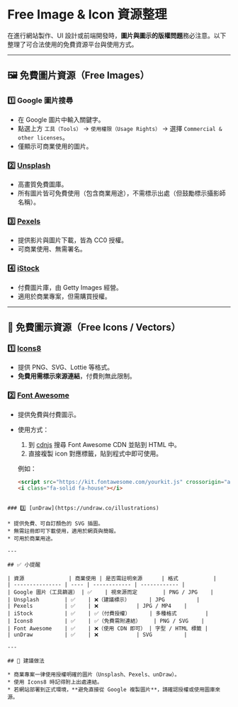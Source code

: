 
# Free Image & Icon 資源整理

在進行網站製作、UI 設計或前端開發時，**圖片與圖示的版權問題**務必注意。以下整理了可合法使用的免費資源平台與使用方式。

---

## 🖼️ 免費圖片資源（Free Images）

### 1️⃣ Google 圖片搜尋
- 在 Google 圖片中輸入關鍵字。
- 點選上方 `工具（Tools）` → `使用權限（Usage Rights）` → 選擇 `Commercial & other licenses`。
- 僅顯示可商業使用的圖片。

### 2️⃣ [Unsplash](https://unsplash.com/)
- 高畫質免費圖庫。
- 所有圖片皆可免費使用（包含商業用途），不需標示出處（但鼓勵標示攝影師名稱）。

### 3️⃣ [Pexels](https://www.pexels.com/)
- 提供影片與圖片下載，皆為 CC0 授權。
- 可商業使用、無需署名。

### 4️⃣ [iStock](https://www.istockphoto.com/)
- 付費圖片庫，由 Getty Images 經營。
- 適用於商業專案，但需購買授權。

---

## 🎨 免費圖示資源（Free Icons / Vectors）

### 1️⃣ [Icons8](https://icons8.com/)
- 提供 PNG、SVG、Lottie 等格式。
- **免費用需標示來源連結**，付費則無此限制。

### 2️⃣ [Font Awesome](https://fontawesome.com/)
- 提供免費與付費圖示。
- 使用方式：
  1. 到 [cdnjs](https://cdnjs.com/) 搜尋 Font Awesome CDN 並貼到 HTML 中。
  2. 直接複製 icon 對應標籤，貼到程式中即可使用。

  例如：

  ```html
  <script src="https://kit.fontawesome.com/yourkit.js" crossorigin="anonymous"></script>
  <i class="fa-solid fa-house"></i>
````

### 3️⃣ [unDraw](https://undraw.co/illustrations)

* 提供免費、可自訂顏色的 SVG 插圖。
* 無需註冊即可下載使用，適用於網頁與簡報。
* 可用於商業用途。

---

## ✅ 小提醒

| 資源              | 商業使用 | 是否需註明來源      | 格式           |
| --------------- | ---- | ------------ | ------------ |
| Google 圖片（工具篩選） | ✅    | 視來源而定        | PNG / JPG    |
| Unsplash        | ✅    | ❌（建議標示）      | JPG          |
| Pexels          | ✅    | ❌            | JPG / MP4    |
| iStock          | ✅    | ✅（付費授權）      | 多種格式         |
| Icons8          | ✅    | ✅（免費需附連結）    | PNG / SVG    |
| Font Awesome    | ✅    | ❌（使用 CDN 即可） | 字型 / HTML 標籤 |
| unDraw          | ✅    | ❌            | SVG          |

---

## 📌 建議做法

* 商業專案一律使用授權明確的圖片（Unsplash、Pexels、unDraw）。
* 使用 Icons8 時記得附上出處連結。
* 若網站部署到正式環境，**避免直接從 Google 複製圖片**，請確認授權或使用圖庫來源。


